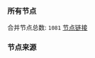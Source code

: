 ### 所有节点
合并节点总数: `1081`
[节点链接](https://raw.githubusercontent.com/rzhy1/11/master/sub/sub_merge_base64.txt)

### 节点来源

